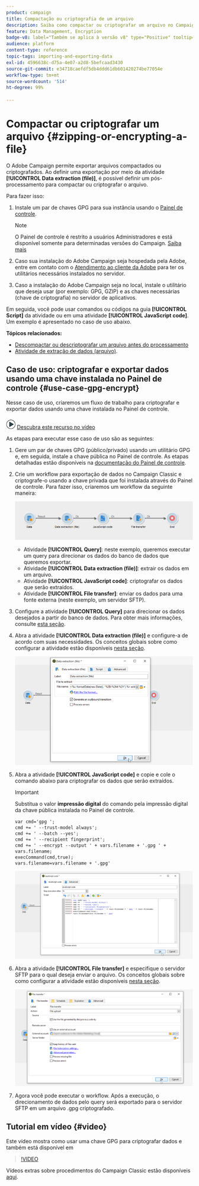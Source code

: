 ```yaml
---
product: campaign
title: Compactação ou criptografia de um arquivo
description: Saiba como compactar ou criptografar um arquivo no Campaign antes do processamento
feature: Data Management, Encryption
badge-v8: label="Também se aplica à versão v8" type="Positive" tooltip="Também se aplica ao Campaign v8"
audience: platform
content-type: reference
topic-tags: importing-and-exporting-data
exl-id: 4596638c-d75a-4e07-a2d8-5befcaad3430
source-git-commit: e34718caefdf5db4ddd61db601420274be77054e
workflow-type: tm+mt
source-wordcount: '514'
ht-degree: 99%

---
```


# Compactar ou criptografar um arquivo {#zipping-or-encrypting-a-file}

O Adobe Campaign permite exportar arquivos compactados ou criptografados. Ao definir uma exportação por meio da atividade **[!UICONTROL Data extraction (file)]**, é possível definir um pós-processamento para compactar ou criptografar o arquivo.

Para fazer isso:

1. Instale um par de chaves GPG para sua instância usando o [Painel de controle](https://experienceleague.adobe.com/docs/control-panel/using/instances-settings/gpg-keys-management.html?lang=pt-BR#encrypting-data).

   >[!NOTE]
   >
   >O Painel de controle é restrito a usuários Administradores e está disponível somente para determinadas versões do Campaign. [Saiba mais](https://experienceleague.adobe.com/docs/control-panel/using/discover-control-panel/key-features.html?lang=pt-BR)
   >

1. Caso sua instalação do Adobe Campaign seja hospedada pela Adobe, entre em contato com o [Atendimento ao cliente da Adobe](https://helpx.adobe.com/br/enterprise/admin-guide.html/enterprise/using/support-for-experience-cloud.ug.html) para ter os utilitários necessários instalados no servidor.
1. Caso a instalação do Adobe Campaign seja no local, instale o utilitário que deseja usar (por exemplo: GPG, GZIP) e as chaves necessárias (chave de criptografia) no servidor de aplicativos.

Em seguida, você pode usar comandos ou códigos na guia **[!UICONTROL Script]** da atividade ou em uma atividade **[!UICONTROL JavaScript code]**. Um exemplo é apresentado no caso de uso abaixo.

**Tópicos relacionados:**

* [Descompactar ou descriptografar um arquivo antes do processamento](../../platform/using/unzip-decrypt.md)
* [Atividade de extração de dados (arquivo)](../../workflow/using/extraction-file.md).

## Caso de uso: criptografar e exportar dados usando uma chave instalada no Painel de controle {#use-case-gpg-encrypt}

Nesse caso de uso, criaremos um fluxo de trabalho para criptografar e exportar dados usando uma chave instalada no Painel de controle.

![](assets/do-not-localize/how-to-video.png) [Descubra este recurso no vídeo](#video)

As etapas para executar esse caso de uso são as seguintes:

1. Gere um par de chaves GPG (público/privado) usando um utilitário GPG e, em seguida, instale a chave pública no Painel de controle. As etapas detalhadas estão disponíveis na [documentação do Painel de controle](https://experienceleague.adobe.com/docs/control-panel/using/instances-settings/gpg-keys-management.html?lang=pt-BR#encrypting-data).

1. Crie um workflow para exportação de dados no Campaign Classic e criptografe-o usando a chave privada que foi instalada através do Painel de controle. Para fazer isso, criaremos um workflow da seguinte maneira:

   ![](assets/gpg-workflow-encrypt.png)

   * Atividade **[!UICONTROL Query]**: neste exemplo, queremos executar um query para direcionar os dados do banco de dados que queremos exportar.
   * Atividade **[!UICONTROL Data extraction (file)]**: extrair os dados em um arquivo.
   * Atividade **[!UICONTROL JavaScript code]**: criptografar os dados que serão extraídos.
   * Atividade **[!UICONTROL File transfer]**: enviar os dados para uma fonte externa (neste exemplo, um servidor SFTP).

1. Configure a atividade **[!UICONTROL Query]** para direcionar os dados desejados a partir do banco de dados. Para obter mais informações, consulte [esta seção](../../workflow/using/query.md).

1. Abra a atividade **[!UICONTROL Data extraction (file)]** e configure-a de acordo com suas necessidades. Os conceitos globais sobre como configurar a atividade estão disponíveis [nesta seção](../../workflow/using/extraction-file.md).

   ![](assets/gpg-data-extraction.png)

1. Abra a atividade **[!UICONTROL JavaScript code]** e copie e cole o comando abaixo para criptografar os dados que serão extraídos.

   >[!IMPORTANT]
   >
   >Substitua o valor **impressão digital** do comando pela impressão digital da chave pública instalada no Painel de controle.

   ```
   var cmd='gpg ';
   cmd += ' --trust-model always';
   cmd += ' --batch --yes';
   cmd += ' --recipient fingerprint';
   cmd += ' --encrypt --output ' + vars.filename + '.gpg ' + vars.filename;
   execCommand(cmd,true);
   vars.filename=vars.filename + '.gpg'
   ```

   ![](assets/gpg-script.png)

1. Abra a atividade **[!UICONTROL File transfer]** e especifique o servidor SFTP para o qual deseja enviar o arquivo. Os conceitos globais sobre como configurar a atividade estão disponíveis [nesta seção](../../workflow/using/file-transfer.md).

   ![](assets/gpg-file-transfer.png)

1. Agora você pode executar o workflow. Após a execução, o direcionamento de dados pelo query será exportado para o servidor SFTP em um arquivo .gpg criptografado.

## Tutorial em vídeo {#video}

Este vídeo mostra como usar uma chave GPG para criptografar dados e também está disponível em

>[!VIDEO](https://video.tv.adobe.com/v/36399?quality=12)

Vídeos extras sobre procedimentos do Campaign Classic estão disponíveis [aqui](https://experienceleague.adobe.com/docs/campaign-classic-learn/tutorials/overview.html?lang=pt-BR).
